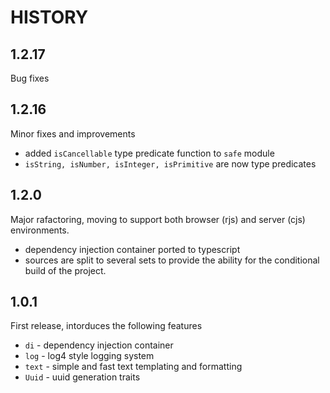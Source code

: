 HISTORY
=======

1.2.17
------

Bug fixes

1.2.16
------

Minor fixes and improvements

- added `isCancellable` type predicate function to `safe` module
- `isString, isNumber, isInteger, isPrimitive` are now type predicates

1.2.0
-----

Major rafactoring, moving to support both browser (rjs) and server (cjs) environments.

- dependency injection container ported to typescript
- sources are split to several sets to provide the ability for the conditional build of the project.

1.0.1
-----

First release, intorduces the following features

- `di` - dependency injection container
- `log` - log4 style logging system
- `text` - simple and fast text templating and formatting
- `Uuid` - uuid generation traits